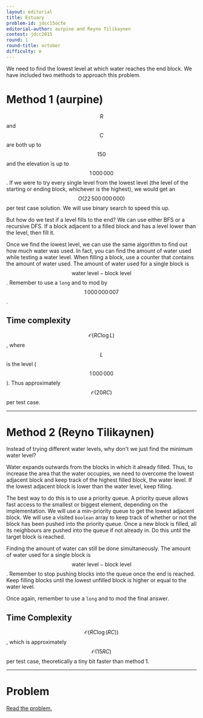 ```yaml
---
layout: editorial
title: Estuary
problem-id: jdcc15octe
editorial-author: aurpine and Reyno Tilikaynen
contest: jdcc2015
round: 1
round-title: october
difficulty: e
---
```


We need to find the lowest level at which water reaches the end block. We have included two methods to approach this problem.

# Method 1 (aurpine)
$$R$$ and $$C$$ are both up to $$150$$ and the elevation is up to $$1\,000\,000$$. If we were to try every single level from the lowest level (the level of the starting or ending block, whichever is the highest), we would get an $$O(22\,500\,000\,000)$$ per test case solution. We will use binary search to speed this up.

But how do we test if a level fills to the end? We can use either BFS or a recursive DFS. If a block adjacent to a filled block and has a level lower than the level, then fill it.

Once we find the lowest level, we can use the same algorithm to find out how much water was used. In fact, you can find the amount of water used while testing a water level. When filling a block, use a counter that contains the amount of water used. The amount of water used for a single block is $$\text{water level} - \text{block level}$$. Remember to use a ``long`` and to mod by $$1\,000\,000\,007$$.

## Time complexity
$$\mathcal{O}(RC\log L)$$, where $$L$$ is the level ($$1\,000\,000$$). Thus approximately $$\mathcal{O}(20RC)$$ per test case.

---

# Method 2 (Reyno Tilikaynen)
Instead of trying different water levels, why don't we just find the minimum water level?

Water expands outwards from the blocks in which it already filled. Thus, to increase the area that the water occupies, we need to overcome the lowest adjacent block and keep track of the highest filled block, the water level. If the lowest adjacent block is lower than the water level, keep filling.

The best way to do this is to use a priority queue. A priority queue allows fast access to the smallest or biggest element, depending on the implementation. We will use a min-priority queue to get the lowest adjacent block. We will use a visited ``boolean`` array to keep track of whether or not the block has been pushed into the priority queue. Once a new block is filled, all its neighbours are pushed into the queue if not already in. Do this until the target block is reached.

Finding the amount of water can still be done simultaneously. The amount of water used for a single block is $$\text{water level} - \text{block level}$$. Remember to stop pushing blocks into the queue once the end is reached. Keep filling blocks until the lowest unfilled block is higher or equal to the water level.

Once again, remember to use a ``long`` and to mod the final answer.

## Time Complexity
$$\mathcal{O}(RC\log(RC))$$, which is approximately $$\mathcal{O}(15RC)$$  per test case, theoretically a tiny bit faster than method 1.

---

# Problem
[Read the problem.](/cpt-problems/jdcc/2015/october/e)

